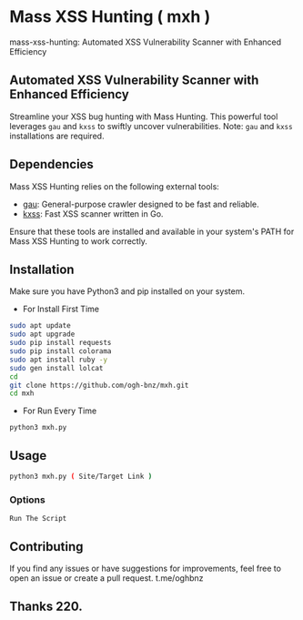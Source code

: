 # Mass XSS Hunting ( mxh )
mass-xss-hunting: Automated XSS Vulnerability Scanner with Enhanced Efficiency

## Automated XSS Vulnerability Scanner with Enhanced Efficiency

Streamline your XSS bug hunting with Mass Hunting. This powerful tool leverages `gau` and `kxss` to swiftly uncover vulnerabilities. Note: `gau` and `kxss` installations are required.

## Dependencies

Mass XSS Hunting relies on the following external tools:

- [gau](https://github.com/lc/gau): General-purpose crawler designed to be fast and reliable.
- [kxss](https://github.com/Emoe/kxss): Fast XSS scanner written in Go.

Ensure that these tools are installed and available in your system's PATH for Mass XSS Hunting to work correctly.

## Installation

Make sure you have Python3 and pip installed on your system.
- For Install First Time 

```bash
sudo apt update
sudo apt upgrade
sudo pip install requests
sudo pip install colorama
sudo apt install ruby -y
sudo gen install lolcat
cd
git clone https://github.com/ogh-bnz/mxh.git
cd mxh
```
- For Run Every Time
```
python3 mxh.py
```

## Usage

```bash
python3 mxh.py ( Site/Target Link )
```

### Options

` Run The Script `

## Contributing

If you find any issues or have suggestions for improvements, feel free to open an issue or create a pull request. t.me/oghbnz

## Thanks 220.
